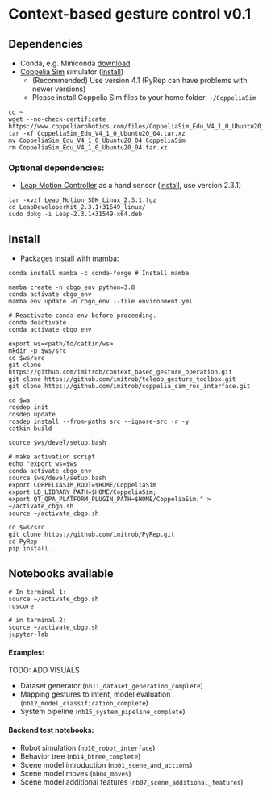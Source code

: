 # Context-based gesture control v0.1

## Dependencies

- Conda, e.g. Miniconda [download](https://docs.conda.io/en/latest/miniconda.html)
- [Coppelia Sim](https://www.coppeliarobotics.com/) simulator ([install](include/scripts/coppelia_sim_install.sh))
  - (Recommended) Use version 4.1 (PyRep can have problems with newer versions)
  - Please install Coppelia Sim files to your home folder: `~/CoppeliaSim`
```
cd ~
wget --no-check-certificate https://www.coppeliarobotics.com/files/CoppeliaSim_Edu_V4_1_0_Ubuntu20_04.tar.xz
tar -xf CoppeliaSim_Edu_V4_1_0_Ubuntu20_04.tar.xz
mv CoppeliaSim_Edu_V4_1_0_Ubuntu20_04 CoppeliaSim
rm CoppeliaSim_Edu_V4_1_0_Ubuntu20_04.tar.xz
```

### Optional dependencies:

- [Leap Motion Controller](https://www.ultraleap.com/product/leap-motion-controller/) as a hand sensor ([install](https://developer.leapmotion.com/tracking-software-download), use version 2.3.1)
```
tar -xvzf Leap_Motion_SDK_Linux_2.3.1.tgz
cd LeapDeveloperKit_2.3.1+31549_linux/
sudo dpkg -i Leap-2.3.1+31549-x64.deb
```

## Install

- Packages install with mamba:

```
conda install mamba -c conda-forge # Install mamba

mamba create -n cbgo_env python=3.8
conda activate cbgo_env
mamba env update -n cbgo_env --file environment.yml

# Reactivate conda env before proceeding.
conda deactivate
conda activate cbgo_env  

export ws=<path/to/catkin/ws>
mkdir -p $ws/src
cd $ws/src
git clone https://github.com/imitrob/context_based_gesture_operation.git
git clone https://github.com/imitrob/teleop_gesture_toolbox.git
git clone https://github.com/imitrob/coppelia_sim_ros_interface.git

cd $ws
rosdep init
rosdep update
rosdep install --from-paths src --ignore-src -r -y
catkin build

source $ws/devel/setup.bash

# make activation script
echo "export ws=$ws
conda activate cbgo_env
source $ws/devel/setup.bash
export COPPELIASIM_ROOT=$HOME/CoppeliaSim
export LD_LIBRARY_PATH=$HOME/CoppeliaSim;
export QT_QPA_PLATFORM_PLUGIN_PATH=$HOME/CoppeliaSim;" > ~/activate_cbgo.sh
source ~/activate_cbgo.sh

cd $ws/src
git clone https://github.com/imitrob/PyRep.git
cd PyRep
pip install .
```



## Notebooks available
```
# In terminal 1:
source ~/activate_cbgo.sh
roscore

# in terminal 2:
source ~/activate_cbgo.sh
jupyter-lab
```
#### Examples:

TODO: ADD VISUALS
- Dataset generator (`nb11_dataset_generation_complete`)
- Mapping gestures to intent, model evaluation (`nb12_model_classification_complete`)
- System pipeline (`nb15_system_pipeline_complete`)

#### Backend test notebooks:

- Robot simulation (`nb10_robot_interface`)
- Behavior tree (`nb14_btree_complete`)
- Scene model introduction (`nb01_scene_and_actions`)
- Scene model moves (`nb04_moves`)
- Scene model additional features (`nb07_scene_additional_features`)
